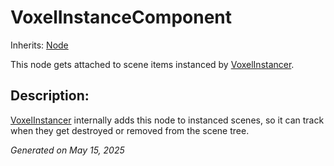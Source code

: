 # VoxelInstanceComponent

Inherits: [Node](https://docs.godotengine.org/en/stable/classes/class_node.html)

This node gets attached to scene items instanced by [VoxelInstancer](VoxelInstancer.md).

## Description:

[VoxelInstancer](VoxelInstancer.md) internally adds this node to instanced scenes, so it can track when they get destroyed or removed from the scene tree.

_Generated on May 15, 2025_

